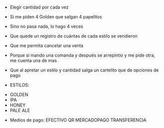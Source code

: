 - Elegir cantidad por cada vez
- Si me piden 4 Golden que salgan 4 papelitos
- Sino no pasa nada, lo hago 4 veces
- Que quede un registro de cuántas de cada estilo se vendieron
- Que me permita cancelar una venta
- Porque si mando una comanda y después se arrepintio y me pide otra, me cuenta una de mas
- Que al apretar un estilo y cantidad salga un cartelito que de opciones de pago

- ESTILOS:

* GOLDEN
* IPA
* HONEY
* PALE ALE

- Medios de pago:
  EFECTIVO
  QR MERCADOPAGO
  TRANSFERENCIA
